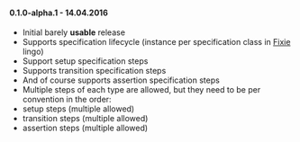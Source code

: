 #### 0.1.0-alpha.1 - 14.04.2016
* Initial barely **usable** release
* Supports specification lifecycle (instance per specification class in [Fixie](https://github.com/fixie "Fixie") lingo)
* Support setup specification steps
* Supports transition specification steps
* And of course supports assertion specification steps
* Multiple steps of each type are allowed, but they need to be per convention in the order:
 * setup steps (multiple allowed)
 * transition steps (multiple allowed)
 * assertion steps (multiple allowed)
